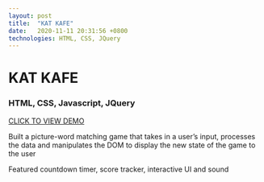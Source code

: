 ```yaml
---
layout: post
title:  "KAT KAFE"
date:   2020-11-11 20:31:56 +0800
technologies: HTML, CSS, JQuery
---
```

# KAT KAFE

### HTML, CSS, Javascript, JQuery

[CLICK TO VIEW DEMO](https://pages.git.generalassemb.ly/kokocodez/kat-kafe/game.html)

Built a picture-word matching game that takes in a user’s input, processes the data and manipulates the DOM to display the new state of the game to the user

Featured countdown timer, score tracker, interactive UI and sound